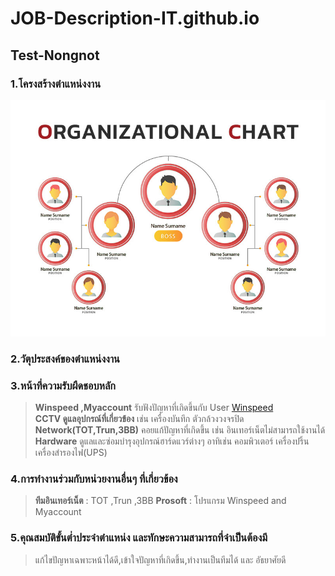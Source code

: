 # **JOB-Description-IT.github.io**
## **Test-Nongnot**

### **1.โครงสร้างตำแหน่งงาน**
![imgs](https://github.com/Suriyaheoachan/JOB-Description-IT.github.io/blob/main/img/OC-800x600-2.jpg)  

### **2.วัตุประสงค์ของตำแหน่งงาน**

### **3.หน้าที่ความรับผืดชอบหลัก**
>  **Winspeed ,Myaccount** รับฟังปัญหาที่เกิดขึ้นกับ User  [Winspeed](https://www.prosoftwinspeed.com/Article/Detail/101104/%E0%B8%84%E0%B8%B9%E0%B9%88%E0%B8%A1%E0%B8%B7%E0%B8%AD%E0%B8%81%E0%B8%B2%E0%B8%A3%E0%B9%83%E0%B8%8A%E0%B9%89%E0%B8%87%E0%B8%B2%E0%B8%99-WINSpeed-I?gad_source=1&gclid=Cj0KCQjwxsm3BhDrARIsAMtVz6MZwfpzbACmMBuMfeTbTK3y0Ai7cYPj9PsbMSUfde1GH4Wx0abHdOIaAuQREALw_wcB)  
>  **CCTV ดูแลอุปกรณ์ที่เกี่ยวข้อง** เช่น เครื่องบันทึก ตัวกล้วงวงจรปิด  
>  **Network(TOT,Trun,3BB)** คอยแก้ปัญหาที่เกิดขึ้น เช่น อินเทอร์เน็ตไม่สามารถใช้งานได้  
>  **Hardware** ดูแลและซ่อมบำรุงอุปกรณ์ฮาร์ดแวร์ต่างๆ อาทิเช่น คอมพิวเตอร์ เครื่องปริ้น เครื่องสำรองไฟ(UPS)  

### 4.การทำงานร่วมกับหน่วยงานอื่นๆ ที่เกี่ยวข้อง  
> **ทีมอินเทอร์เน็ต** : TOT ,Trun ,3BB
> **Prosoft** : โปรแกรม Winspeed and Myaccount  

### 5.คุณสมบัติขั้นต่ำประจำตำแหน่ง และทักษะความสามารถที่จำเป็นต้องมี
> แก้ไขปัญหาเฉพาะหน้าได้ดี,เข้าใจปัญหาที่เกิดขึ้น,ทำงานเป็นทีมได้ และ อัธยาศัยดี
